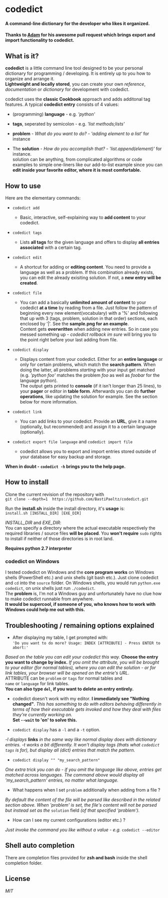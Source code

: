 # codedict

#### A command-line dictionary for the developer who likes it organized.

#### Thanks to <a href="https://github.com/adamnew123456">Adam</a> for his awesome pull request which brings export and import functionality to codedict.

## What is it?

**codedict** is a little command line tool designed to be your personal dictionary for programming / developing. It is entirely up to you how to organize and arrange it.  
**Lightweight and locally stored**, you can create your own *reference*, *documentation* or *dictionary* for development with codedict.

codedict uses the **classic Cookbook** approach and adds additonal tag features. A typical **codedict entry** consists of 4 values: 

  * (programming) **language** - e.g. *'python'*

  * **tags**, seperated by semicolon - e.g. *'list methods;lists'*
 
  * **problem** - *What do you want to do?* - *'adding element to a list'* for instance
    
  * The **solution** - *How do you accomplish that?* - *'list.append(element)'* for instance.  
  solution can be anything, from complicated algorithms or code examples to simple one-liners like our add-to-list example since you can **edit inside your favorite editor, where it is most comfortable.**
  
## How to use   
  
  Here are the elementary commands:
  
  * `codedict add` 
    * Basic, interactive, self-explaining way to **add content** to your codedict. 
  
  * `codedict tags`
    * Lists **all tags** for the given language and offers to display **all entries associated** with a certain tag.
  
  * `codedict edit`
    * A shortcut for adding or **editing content**. You need to provide a language as well as a problem. If this combination already exists, you can edit the already exisiting solution. If not, a **new entry will be created**. 

  * `codedict file`
    * You can add a basically **unlimited amount of content** to your codedict **at a time** by reading from a file. Just follow the pattern of beginning every new element(vocabulary) with a '%' and following that up with 3 (tags, problem, solution in that order) sections, each enclosed by '|'. See the **sample.png for an example**.   
    Content gets **overwritten** when adding new entries. So in case you messed something up - *codedict rollback im sure* will bring you to the point right before your last adding from file. 

  * `codedict display`
    * Displays content from your codedict. Either for an **entire language** or only for certain problems, which match the **search pattern**. When doing the latter, all problems *starting* with your input get matched (e.g. *'python foo'* matches the problem *foo* as well as *foobar* for the language python).     
    The output gets printed to **console** (if it isn't longer than 25 lines), to your **pager** or editor in **table form**. Afterwards you can do **further operations**, like updating the solution for example. See the section below for more information.

  * `codedict link` 
    * You can add links to your codedict. Provide an **URL**, give it a name (optionally, but recommended) and assign it to a certain language (optionally).

  * `codedict export file language` and `codedict import file`
    * codedict allows you to export and import entries stored outside of your database for easy backup and storage.

**When in doubt - `codedict -h` brings you to the help page.**


## How to install
  Clone the current revision of the repository with  
  `git clone --depth=1  https://github.com/BastiPaeltz/codedict.git`

  Run the **install.sh** inside the install directory, it's **usage** is:  
  `install.sh [INSTALL_DIR] [EXE_DIR]`  

*INSTALL_DIR* and *EXE_DIR*:  
 You can specify a directory where the actual executable respectively the required libraries / source files **will be placed**. You **won't require** `sudo` rights to install if neither of those directories is in root land. 
  
**Requires python 2.7 interpreter**   
  
### codedict on Windows

I tested codedict on Windows and the **core program works** on Windows shells (PowerShell etc.) and unix shells (git bash etc.). Just clone codedict and `cd` into the `source` folder. On Windows shells, you would run `python.exe codedict`, on unix shells just run `./codedict`.   
The **problem** is, I'm not a Windows guy and unfortunately have no clue how to make codedict runnable from anywhere.  
**It would be supercool, if someone of you, who knows how to work with Windows could help me out with this.**  

## Troubleshooting / remaining options explained

* After displaying my table, I get prompted with:   
`'Do you want to do more? Usage: INDEX [ATTRIBUTE] - Press ENTER to abort:'` 

*Based on the table you can edit your codedict this way.* **Choose the entry you want to change by index.** *If you omit the attribute, you will be brought to your editor (for normal tables), where you can edit the solution - or for link tables, your browser will be opened on the entrie's URL*.  
ATTRIBUTE can be `problem` or `tags` for normal tables and  
`name` or `language` for link tables.  
**You can also type `del`, if you want to delete an entry entirely.**

* codedict doesn't work with my editor. **I immediately see "Nothing changed"**.
*This has something to do with editors behaving differently in terms of how their executable gets invoked and how they deal with files they're currently working on.*  
**Set `--wait` to 'on' to solve this.** 

* `codedict display` has a `-l` and a `-t` option.

*-l displays* **links** *in the same way like normal display does with dictionary entries. -t works a bit differently. It won't display tags (thats what `codedict tags` is for), but display all (dict) entries that match the pattern.*

* `codedict display "" "my_search_pattern"`

*One extra trick you can do - if you omit the language like above, entries get matched across languages. The command above would display all 'my_search_pattern' entries, no matter what language.*

* What happens when I set `problem` additionally when adding from a file ?

*By default the content of the file will be parsed like described in the related section above. When 'problem' is set, the file's content will not be parsed but instead set as the* `solution` field *(of that specified 'problem').* 

* How can I see my current configurations (editor etc.) ?

*Just invoke the command you like without a value - e.g.* `codedict --editor`

## Shell auto completion
There are completion files provided for **zsh and bash** inside the shell completion folder.


## License
  
*MIT*
